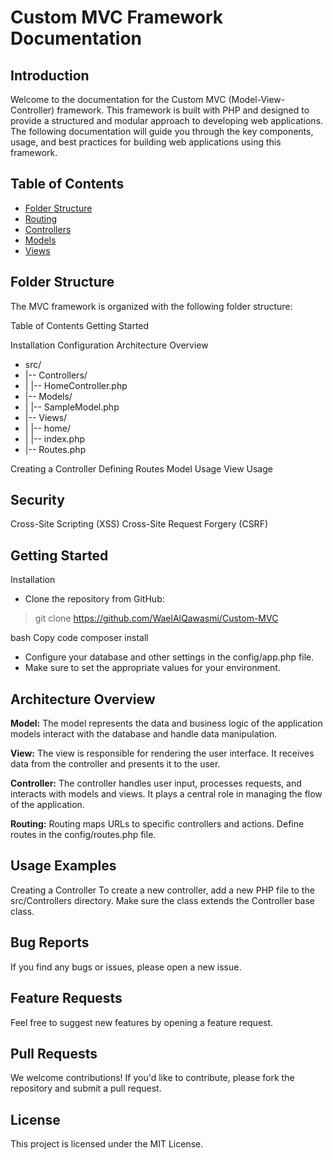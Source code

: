 # Custom MVC Framework Documentation
## Introduction
Welcome to the documentation for the Custom MVC (Model-View-Controller) framework. 
This framework is built with PHP and designed to provide a structured and modular approach to developing web applications.
 The following documentation will guide you through the key components, usage, and best practices for building web applications using this framework.
## 

## Table of Contents

- [Folder Structure](#folder-structure)
- [Routing](#routing)
- [Controllers](#controllers)
- [Models](#models)
- [Views](#views)

## Folder Structure

The MVC framework is organized with the following folder structure:


Table of Contents
Getting Started

Installation
Configuration
Architecture Overview

* src/
* |-- Controllers/
* | |-- HomeController.php
* |-- Models/
* | |-- SampleModel.php
* |-- Views/
* | |-- home/
* | |-- index.php
* |-- Routes.php

Creating a Controller
Defining Routes
Model Usage
View Usage

## Security

Cross-Site Scripting (XSS)
Cross-Site Request Forgery (CSRF)


## Getting Started
Installation
* Clone the repository from GitHub:


> git clone https://github.com/WaelAlQawasmi/Custom-MVC


bash
Copy code
composer install
* Configure your database and other settings in the config/app.php file.
*  Make sure to set the appropriate values for your environment.

## Architecture Overview
__Model:__
The model represents the data and business logic of the application
 models interact with the database and handle data manipulation.

__View:__
The view is responsible for rendering the user interface. It receives data from the controller and presents it to the user.

__Controller:__
The controller handles user input, processes requests, and interacts with models and views. It plays a central role in managing the flow of the application.

__Routing:__
Routing maps URLs to specific controllers and actions. Define routes in the config/routes.php file.

## Usage Examples
Creating a Controller
To create a new controller, add a new PHP file to the src/Controllers directory. Make sure the class extends the Controller base class.



## Bug Reports
If you find any bugs or issues, please open a new issue.

## Feature Requests
Feel free to suggest new features by opening a feature request.

## Pull Requests
We welcome contributions! If you'd like to contribute, please fork the repository and submit a pull request.

## License
This project is licensed under the MIT License.







